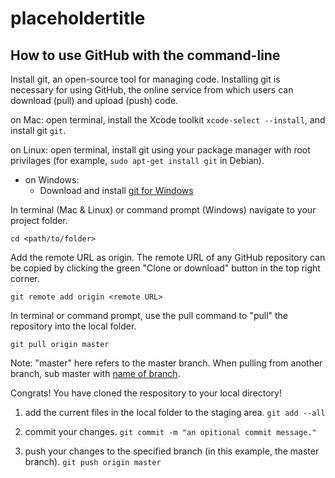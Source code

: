# placeholdertitle


## How to use GitHub with the command-line

Install git, an open-source tool for managing code. Installing git is necessary for using GitHub, the online service from which users can download (pull) and upload (push) code. 

on Mac: open terminal, install the Xcode toolkit `xcode-select --install`, and install git `git`.

on Linux: open terminal, install git using your package manager with root privilages (for example, `sudo apt-get install git` in Debian).

 - on Windows:
   - Download and install [git for Windows](https://git-scm.com/downloads) 

In terminal (Mac & Linux) or command prompt (Windows) navigate to your project folder. 

`cd <path/to/folder>`

Add the remote URL as origin. The remote URL of any GitHub repository can be copied by clicking the green "Clone or download" button in the top right corner.

`git remote add origin <remote URL>`

In terminal or command prompt, use the pull command to "pull" the repository into the local folder. 

`git pull origin master`

Note: "master" here refers to the master branch. When pulling from another branch, sub master with [name of branch](https://help.github.com/en/github/collaborating-with-issues-and-pull-requests/about-branches).

Congrats! You have cloned the respository to your local directory! 

1. add the current files in the local folder to the staging area. 
`git add --all`

2. commit your changes. 
`git commit -m "an opitional commit message."`

3. push your changes to the specified branch (in this example, the master branch). 
`git push origin master`









